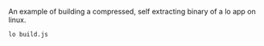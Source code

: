 An example of building a compressed, self extracting binary of a lo app on
linux.

```
lo build.js
```

